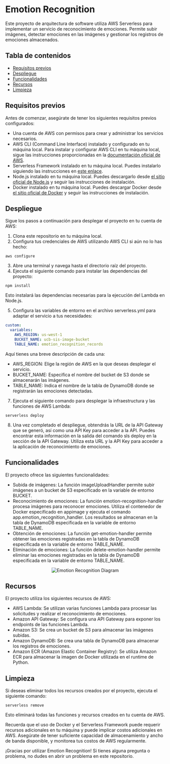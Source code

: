 # Emotion Recognition
Este proyecto de arquitectura de software utiliza AWS Serverless para implementar un servicio de reconocimiento de emociones. Permite subir imágenes, detectar emociones en las imágenes y gestionar los registros de emociones almacenados.

## Tabla de contenidos
- [Requisitos previos](#requisitos-previos)
- [Despliegue](#despliegue)
- [Funcionalidades](#funcionalidades)
- [Recursos](#recursos)
- [Limpieza](#limpieza)

## Requisitos previos
Antes de comenzar, asegúrate de tener los siguientes requisitos previos configurados:

- Una cuenta de AWS con permisos para crear y administrar los servicios necesarios.
- AWS CLI (Command Line Interface) instalado y configurado en tu máquina local. Para instalar y configurar AWS CLI en tu máquina local, sigue las instrucciones proporcionadas en la [documentación oficial de AWS](https://docs.aws.amazon.com/cli/latest/userguide/getting-started-install.html).
- Serverless Framework instalado en tu máquina local. Puedes instalarlo siguiendo las instrucciones en [este enlace](https://www.serverless.com/framework/docs/getting-started/).
- Node.js instalado en tu máquina local. Puedes descargarlo desde [el sitio oficial de Node.js](https://nodejs.org/es/) y seguir las instrucciones de instalación.
- Docker instalado en tu máquina local. Puedes descargar Docker desde [el sitio oficial de Docker](https://www.docker.com/get-started) y seguir las instrucciones de instalación.

## Despliegue

Sigue los pasos a continuación para desplegar el proyecto en tu cuenta de AWS:

1. Clona este repositorio en tu máquina local.
2. Configura tus credenciales de AWS utilizando AWS CLI si aún no lo has hecho:
```shell
aws configure
```
3. Abre una terminal y navega hasta el directorio raíz del proyecto.
4. Ejecuta el siguiente comando para instalar las dependencias del proyecto:
```shell
npm install
```
Esto instalará las dependencias necesarias para la ejecución del Lambda en Node.js.

5. Configura las variables de entorno en el archivo serverless.yml para adaptar el servicio a tus necesidades:
```yaml
custom:
  variables:
    AWS_REGION: us-west-1
    BUCKET_NAME: ucb-sis-image-bucket
    TABLE_NAME: emotion_recognition_records
```
Aquí tienes una breve descripción de cada una:
- AWS_REGION: Elige la región de AWS en la que deseas desplegar el servicio.
- BUCKET_NAME: Especifica el nombre del bucket de S3 donde se almacenarán las imágenes.
- TABLE_NAME: Indica el nombre de la tabla de DynamoDB donde se registrarán las emociones detectadas.

7.  Ejecuta el siguiente comando para desplegar la infraestructura y las funciones de AWS Lambda:
```shell
serverless deploy
```
8. Una vez completado el despliegue, obtendrás la URL de la API Gateway que se generó, así como una API Key para acceder a la API. Puedes encontrar esta información en la salida del comando sls deploy en la sección de la API Gateway. Utiliza esta URL y la API Key para acceder a la aplicación de reconocimiento de emociones.

## Funcionalidades
El proyecto ofrece las siguientes funcionalidades:
- Subida de imágenes: La función imageUploadHandler permite subir imágenes a un bucket de S3 especificado en la variable de entorno BUCKET.
- Reconocimiento de emociones: La función emotion-recognition-handler procesa imágenes para reconocer emociones. Utiliza el contenedor de Docker especificado en appimage y ejecuta el comando app.emotion_recognition_handler. Los resultados se almacenan en la tabla de DynamoDB especificada en la variable de entorno TABLE_NAME.
- Obtención de emociones: La función get-emotion-handler permite obtener las emociones registradas en la tabla de DynamoDB especificada en la variable de entorno TABLE_NAME.
- Eliminación de emociones: La función delete-emotion-handler permite eliminar las emociones registradas en la tabla de DynamoDB especificada en la variable de entorno TABLE_NAME.

<p align="center">
  <img src="https://github.com/Arquitectura-de-Software-01-2023/Emotion-Recognition/assets/102682441/8f8fff56-e6af-40bb-9c33-cc6f6d595475" alt="Emotion Recognition Diagram">
</p>

## Recursos
El proyecto utiliza los siguientes recursos de AWS:
- AWS Lambda: Se utilizan varias funciones Lambda para procesar las solicitudes y realizar el reconocimiento de emociones.
- Amazon API Gateway: Se configura una API Gateway para exponer los endpoints de las funciones Lambda.
- Amazon S3: Se crea un bucket de S3 para almacenar las imágenes subidas.
- Amazon DynamoDB: Se crea una tabla de DynamoDB para almacenar los registros de emociones.
- Amazon ECR (Amazon Elastic Container Registry): Se utiliza Amazon ECR para almacenar la imagen de Docker utilizada en el runtime de Python.

## Limpieza

Si deseas eliminar todos los recursos creados por el proyecto, ejecuta el siguiente comando:
```shell
serverless remove
```
Esto eliminará todas las funciones y recursos creados en tu cuenta de AWS.

Recuerda que el uso de Docker y el Serverless Framework puede requerir recursos adicionales en tu máquina y puede implicar costos adicionales en AWS. Asegúrate de tener suficiente capacidad de almacenamiento y ancho de banda disponible, y monitorea tus costos de AWS regularmente.

¡Gracias por utilizar Emotion Recognition! Si tienes alguna pregunta o problema, no dudes en abrir un problema en este repositorio.
